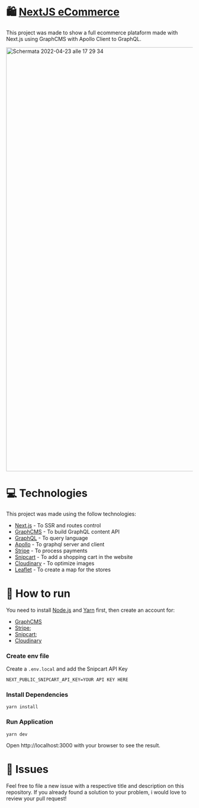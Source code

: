 # 🛍️ [NextJS eCommerce](https://nextjs-e-commerce-five.vercel.app/)


This project was made to show a full ecommerce plataform made with Next.js using GraphCMS with Apollo Client to GraphQL.

<a href="https://nextjs-e-commerce-five.vercel.app/">
<img width="1141" alt="Schermata 2022-04-23 alle 17 29 34" src="https://user-images.githubusercontent.com/56846676/164912692-f0bcc572-737e-4715-a452-66d461f27226.png">
</a>


# 💻 Technologies
This project was made using the follow technologies:

- [Next.js](https://nextjs.org/) - To SSR and routes control
- [GraphCMS](https://graphcms.com/) - To build GraphQL content API
- [GraphQL](https://graphql.org/) - To query language
- [Apollo](https://www.apollographql.com/) - To graphql server and client
- [Stripe](https://stripe.com/it) - To process payments
- [Snipcart](https://snipcart.com/) - To add a shopping cart in the website
- [Cloudinary](https://cloudinary.com/) - To optimize images
- [Leaflet](https://react-leaflet.js.org/) - To create a map for the stores

# 👷 How to run
You need to install [Node.js](https://nodejs.org/it/) and [Yarn](https://yarnpkg.com/) first, then create an account for:
- [GraphCMS](https://graphcms.com/)
- [Stripe](https://stripe.com/it);
- [Snipcart](https://snipcart.com/);
- [Cloudinary](https://cloudinary.com/)

### Create env file
Create a <code>.env.local</code> and add the Snipcart API Key

<code>NEXT_PUBLIC_SNIPCART_API_KEY=YOUR API KEY HERE</code>


### Install Dependencies
```
yarn install
```


### Run Application
```
yarn dev
```

Open http://localhost:3000 with your browser to see the result.

# 🐛 Issues
Feel free to file a new issue with a respective title and description on this repository. If you already found a solution to your problem, i would love to review your pull request!
